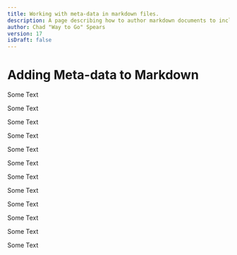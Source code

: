 ```yaml
---
title: Working with meta-data in markdown files.
description: A page describing how to author markdown documents to include meta data....
author: Chad "Way to Go" Spears
version: 17
isDraft: false
---
```


# Adding Meta-data to Markdown

Some Text

Some Text

Some Text

Some Text

Some Text

Some Text

Some Text

Some Text

Some Text

Some Text

Some Text

Some Text

